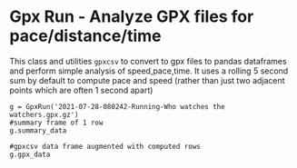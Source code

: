 # Gpx Run - Analyze GPX files for pace/distance/time

This class and utilities `gpxcsv` to convert to gpx files to pandas dataframes and perform simple analysis of speed,pace,time. It uses a rolling 5 second sum by default
to compute pace and speed (rather than just two adjacent points which are often 1 second apart)

```
g = GpxRun('2021-07-28-080242-Running-Who watches the watchers.gpx.gz')
#summary frame of 1 row
g.summary_data

#gpxcsv data frame augmented with computed rows
g.gpx_data
```
